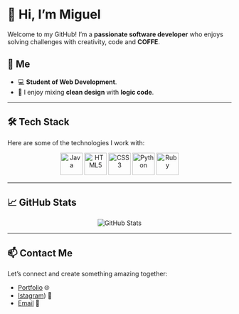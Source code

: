 # 👋 Hi, I’m Miguel

Welcome to my GitHub! I’m a **passionate software developer** who enjoys solving challenges with creativity, code and **COFFE**.

## 🚀 Me

- 💻 **Student of Web Development**.
- 🎨 I enjoy mixing **clean design** with **logic code**.

---

## 🛠️ Tech Stack

Here are some of the technologies I work with:

<p align="center">
  <img src="https://cdn.jsdelivr.net/gh/devicons/devicon/icons/java/java-original.svg" alt="Java" width="50" height="50"/>
  <img src="https://cdn.jsdelivr.net/gh/devicons/devicon/icons/html5/html5-original.svg" alt="HTML5" width="50" height="50"/>
  <img src="https://cdn.jsdelivr.net/gh/devicons/devicon/icons/css3/css3-original.svg" alt="CSS3" width="50" height="50"/>
  <img src="https://cdn.jsdelivr.net/gh/devicons/devicon/icons/python/python-original.svg" alt="Python" width="50" height="50"/>
  <img src="https://cdn.jsdelivr.net/gh/devicons/devicon/icons/ruby/ruby-original.svg" alt="Ruby" width="50" height="50"/>
</p>

---

## 📈 GitHub Stats

<p align="center">
  <img src="https://github-readme-stats.vercel.app/api?username=savamidev&show_icons=true&theme=radical" alt="GitHub Stats" />
</p>

---

## 📫 Contact Me

Let’s connect and create something amazing together:
- [Portfolio](https://github.com/savamidev) 🌐
- [Istagram](https://www.instagram.com/migueleeee/)) 📸
- [Email](migue.626@gmail.com) 📧



<!-- Proudly created with GPRM ( https://gprm.itsvg.in ) -->
<!---
savamidev/savamidev is a ✨ special ✨ repository because its `README.md` (this file) appears on your GitHub profile.
You can click the Preview link to take a look at your changes.
--->
